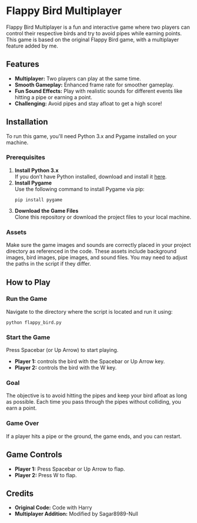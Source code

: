 <h1>Flappy Bird Multiplayer</h1>

<p>Flappy Bird Multiplayer is a fun and interactive game where two players can control their respective birds and try to avoid pipes while earning points. This game is based on the original Flappy Bird game, with a multiplayer feature added by me.</p>

<h2>Features</h2>
<ul>
  <li><strong>Multiplayer:</strong> Two players can play at the same time.</li>
  <li><strong>Smooth Gameplay:</strong> Enhanced frame rate for smoother gameplay.</li>
  <li><strong>Fun Sound Effects:</strong> Play with realistic sounds for different events like hitting a pipe or earning a point.</li>
  <li><strong>Challenging:</strong> Avoid pipes and stay afloat to get a high score!</li>
</ul>

<h2>Installation</h2>
<p>To run this game, you'll need Python 3.x and Pygame installed on your machine.</p>

<h3>Prerequisites</h3>
<ol>
  <li><strong>Install Python 3.x</strong><br>
    If you don’t have Python installed, download and install it <a href="https://www.python.org/downloads/">here</a>.
  </li>
  <li><strong>Install Pygame</strong><br>
    Use the following command to install Pygame via pip:
    <pre><code>pip install pygame</code></pre>
  </li>
  <li><strong>Download the Game Files</strong><br>
    Clone this repository or download the project files to your local machine.
  </li>
</ol>

<h3>Assets</h3>
<p>Make sure the game images and sounds are correctly placed in your project directory as referenced in the code. These assets include background images, bird images, pipe images, and sound files. You may need to adjust the paths in the script if they differ.</p>

<h2>How to Play</h2>

<h3>Run the Game</h3>
<p>Navigate to the directory where the script is located and run it using:</p>
<pre><code>python flappy_bird.py</code></pre>

<h3>Start the Game</h3>
<p>Press Spacebar (or Up Arrow) to start playing.</p>
<ul>
  <li><strong>Player 1:</strong> controls the bird with the Spacebar or Up Arrow key.</li>
  <li><strong>Player 2:</strong> controls the bird with the W key.</li>
</ul>

<h3>Goal</h3>
<p>The objective is to avoid hitting the pipes and keep your bird afloat as long as possible. Each time you pass through the pipes without colliding, you earn a point.</p>

<h3>Game Over</h3>
<p>If a player hits a pipe or the ground, the game ends, and you can restart.</p>

<h2>Game Controls</h2>
<ul>
  <li><strong>Player 1:</strong> Press Spacebar or Up Arrow to flap.</li>
  <li><strong>Player 2:</strong> Press W to flap.</li>
</ul>

<h2>Credits</h2>
<ul>
  <li><strong>Original Code:</strong> Code with Harry</li>
  <li><strong>Multiplayer Addition:</strong> Modified by Sagar8989-Null</li>
</ul>

